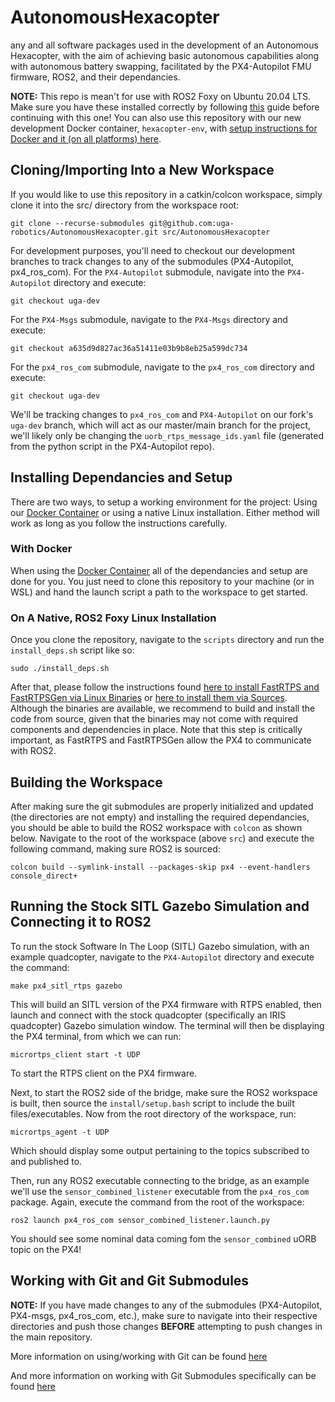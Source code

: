 # AutonomousHexacopter
any and all software packages used in the development of an Autonomous Hexacopter, with the aim of achieving basic autonomous capabilities along with autonomous battery swapping, facilitated by the PX4-Autopilot FMU firmware, ROS2, and their dependancies.

**NOTE:** This repo is mean't for use with ROS2 Foxy on Ubuntu 20.04 LTS. Make sure you have these installed correctly by following [this](https://github.com/uga-robotics/ROS2-training/blob/master/instructions/introduction.md) guide before continuing with this one! You can also use this repository with our new development Docker container, `hexacopter-env`, with [setup instructions for Docker and it (on all platforms) here](https://github.com/uga-robotics/hexacopter-env).

## Cloning/Importing Into a New Workspace
If you would like to use this repository in a catkin/colcon workspace, simply clone it into the src/ directory from the workspace root:
```
git clone --recurse-submodules git@github.com:uga-robotics/AutonomousHexacopter.git src/AutonomousHexacopter
```

For development purposes, you'll need to checkout our development branches to track changes to any of the submodules (PX4-Autopilot, px4_ros_com). For the `PX4-Autopilot` submodule, navigate into the `PX4-Autopilot` directory and execute:
```
git checkout uga-dev
```

For the `PX4-Msgs` submodule, navigate to the `PX4-Msgs` directory and execute:
```
git checkout a635d9d827ac36a51411e03b9b8eb25a599dc734
```

For the `px4_ros_com` submodule, navigate to the `px4_ros_com` directory and execute:
```
git checkout uga-dev
```

We'll  be tracking changes to `px4_ros_com` and `PX4-Autopilot` on our fork's `uga-dev` branch, which will act as our master/main branch for the project, we'll likely only be changing the `uorb_rtps_message_ids.yaml` file (generated from the python script in the PX4-Autopilot repo).

## Installing Dependancies and Setup

There are two ways, to setup a working environment for the project: Using our [Docker Container](https://github.com/uga-robotics/hexacopter-env) or using a native Linux installation. Either method will work as long as you follow the instructions carefully.

### With Docker

When using the [Docker Container](https://github.com/uga-robotics/hexacopter-env) all of the dependancies and setup are done for you. You just need to clone this repository to your machine (or in WSL) and hand the launch script a path to the workspace to get started.

### On A Native, ROS2 Foxy Linux Installation
Once you clone the repository, navigate to the `scripts` directory and run the `install_deps.sh` script like so:
```
sudo ./install_deps.sh
```
After that, please follow the instructions found [here to install FastRTPS and FastRTPSGen via Linux Binaries](https://fast-dds.docs.eprosima.com/en/latest/installation/binaries/binaries_linux.html) or [here to install them via Sources](https://fast-dds.docs.eprosima.com/en/latest/installation/binaries/binaries_linux.html). Although the binaries are available, we recommend to build and install the code from source, given that the binaries may not come with required components and dependencies in place. Note that this step is critically important, as FastRTPS and FastRTPSGen allow the PX4 to communicate with ROS2.

## Building the Workspace
After making sure the git submodules are properly initialized and updated (the directories are not empty) and installing the required dependancies, you should be able to build the ROS2 workspace with `colcon` as shown below. Navigate to the root of the workspace (above `src`) and execute the following command, making sure ROS2 is sourced:
```
colcon build --symlink-install --packages-skip px4 --event-handlers console_direct+
```

## Running the Stock SITL Gazebo Simulation and Connecting it to ROS2

To run the stock Software In The Loop (SITL) Gazebo simulation, with an example quadcopter, navigate to the `PX4-Autopilot` directory and execute the command:
```
make px4_sitl_rtps gazebo
```
This will build an SITL version of the PX4 firmware with RTPS enabled, then launch and connect with the stock quadcopter (specifically an IRIS quadcopter) Gazebo simulation window. The terminal will then be displaying the PX4 terminal, from which we can run:
```
micrortps_client start -t UDP
```
To start the RTPS client on the PX4 firmware.

Next, to start the ROS2 side of the bridge, make sure the ROS2 workspace is built, then source the `install/setup.bash` script to include the built files/executables. Now from the root directory of the workspace, run:
```
micrortps_agent -t UDP
```
Which should display some output pertaining to the topics subscribed to and published to.

Then, run any ROS2 executable connecting to the bridge, as an example we'll use the `sensor_combined_listener` executable from the `px4_ros_com` package. Again, execute the command from the root of the workspace:
```
ros2 launch px4_ros_com sensor_combined_listener.launch.py 
```
You should see some nominal data coming fom the `sensor_combined` uORB topic on the PX4!

## Working with Git and Git Submodules
**NOTE:** If you have made changes to any of the submodules (PX4-Autopilot, PX4-msgs, px4_ros_com, etc.), make sure to navigate into their respective directories and push those changes **BEFORE** attempting to push changes in the main repository.

More information on using/working with Git can be found [here](https://git-scm.com/book/en/v2/Getting-Started-About-Version-Control)

And more information on working with Git Submodules specifically can be found [here](https://git-scm.com/book/en/v2/Git-Tools-Submodules)
